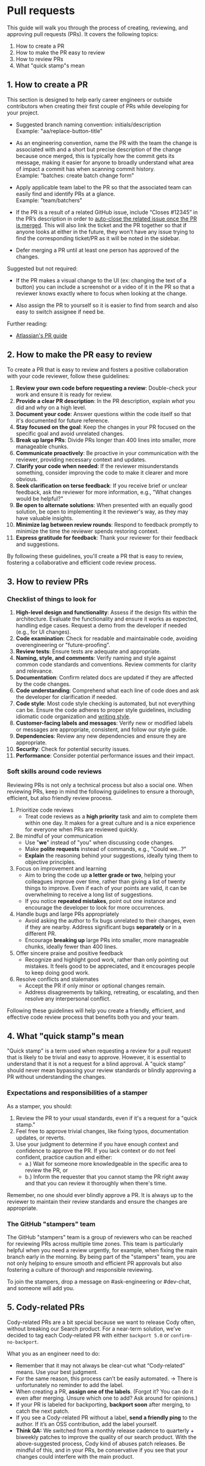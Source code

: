 # Pull requests

This guide will walk you through the process of creating, reviewing, and approving pull requests (PRs). It covers the following topics:

1. How to create a PR
2. How to make the PR easy to review
3. How to review PRs
4. What "quick stamp"s mean

## 1. How to create a PR

This section is designed to help early career engineers or outside contributors when creating their first couple of PRs while developing for your project.

- Suggested branch naming convention: initials/description<br>
  Example: "aa/replace-button-title"

- As an engineering convention, name the PR with the team the change is associated with and a short but precise description of the change because once merged, this is typically how the commit gets its message, making it easier for anyone to broadly understand what area of impact a commit has when scanning commit history.<br>
  Example: "batches: create batch change form"

- Apply applicable team label to the PR so that the associated team can easily find and identify PRs at a glance.<br>
  Example: "team/batchers"

- If the PR is a result of a related GitHub issue, include “Closes #12345” in the PR’s description in order to [auto-close the related issue once the PR is merged](https://docs.github.com/en/issues/tracking-your-work-with-issues/linking-a-pull-request-to-an-issue). This will also link the ticket and the PR together so that if anyone looks at either in the future, they won’t have any issue trying to find the corresponding ticket/PR as it will be noted in the sidebar.

- Defer merging a PR until at least one person has approved of the changes.

Suggested but not required:

- If the PR makes a visual change to the UI (ex: changing the text of a button) you can include a screenshot or a video of it in the PR so that a reviewer knows exactly where to focus when looking at the change.

- Also assign the PR to yourself so it is easier to find from search and also easy to switch assignee if need be.

Further reading:

- [Atlassian's PR guide](https://www.atlassian.com/blog/git/written-unwritten-guide-pull-requests)

## 2. How to make the PR easy to review

To create a PR that is easy to review and fosters a positive collaboration with your code reviewer, follow these guidelines:

1. **Review your own code before requesting a review**: Double-check your work and ensure it is ready for review.
1. **Provide a clear PR description**: In the PR description, explain _what_ you did and _why_ on a high level.
1. **Document your code**: Answer questions within the code itself so that it's documented for future reference.
1. **Stay focused on the goal**: Keep the changes in your PR focused on the specific goal and avoid unrelated changes.
1. **Break up large PRs**: Divide PRs longer than 400 lines into smaller, more manageable chunks.
1. **Communicate proactively**: Be proactive in your communication with the reviewer, providing necessary context and updates.
1. **Clarify your code when needed**: If the reviewer misunderstands something, consider improving the code to make it clearer and more obvious.
1. **Seek clarification on terse feedback**: If you receive brief or unclear feedback, ask the reviewer for more information, e.g., "What changes would be helpful?"
1. **Be open to alternate solutions**: When presented with an equally good solution, be open to implementing it the reviewer's way, as they may have valuable insights.
1. **Minimize lag between review rounds**: Respond to feedback promptly to minimize the time the reviewer spends restoring context.
1. **Express gratitude for feedback**: Thank your reviewer for their feedback and suggestions.

By following these guidelines, you'll create a PR that is easy to review, fostering a collaborative and efficient code review process.

## 3. How to review PRs

### Checklist of things to look for

1. **High-level design and functionality**: Assess if the design fits within the architecture. Evaluate the functionality and ensure it works as expected, handling edge cases. Request a demo from the developer if needed (e.g., for UI changes).
1. **Code examination**: Check for readable and maintainable code, avoiding overengineering or "future-proofing".
1. **Review tests**: Ensure tests are adequate and appropriate.
1. **Naming, style, and comments**: Verify naming and style against common code standards and conventions. Review comments for clarity and relevance.
1. **Documentation**: Confirm related docs are updated if they are affected by the code changes.
1. **Code understanding**: Comprehend what each line of code does and ask the developer for clarification if needed.
1. **Code style**: Most code style checking is automated, but not everything can be. Ensure the code adheres to proper style guidelines, including idiomatic code organization and [writing style](../../../../company-info-and-process/communication/content_guidelines/style_and_mechanics.md).
1. **Customer-facing labels and messages**: Verify new or modified labels or messages are appropriate, consistent, and follow our style guide.
1. **Dependencies**: Review any new dependencies and ensure they are appropriate.
1. **Security**: Check for potential security issues.
1. **Performance**: Consider potential performance issues and their impact.

### Soft skills around code reviews

Reviewing PRs is not only a technical process but also a social one. When reviewing PRs, keep in mind the following guidelines to ensure a thorough, efficient, but also friendly review process.

1. Prioritize code reviews
   - Treat code reviews as a **high priority** task and aim to complete them within one day. It makes for a great culture and is a nice experience for everyone when PRs are reviewed quickly.
1. Be mindful of your communication
   - Use "**we**" instead of "you" when discussing code changes.
   - Make **polite requests** instead of commands, e.g., "Could we...?"
   - **Explain** the reasoning behind your suggestions, ideally tying them to objective principles.
1. Focus on improvement and learning
   - Aim to bring the code up **a letter grade or two**, helping your colleagues improve over time, rather than giving a list of twenty things to improve. Even if each of your points are valid, it can be overwhelming to receive a long list of suggestions.
   - If you notice **repeated mistakes**, point out one instance and encourage the developer to look for more occurrences.
1. Handle bugs and large PRs appropriately
   - Avoid asking the author to fix bugs unrelated to their changes, even if they are nearby. Address significant bugs **separately** or in a different PR.
   - Encourage **breaking up** large PRs into smaller, more manageable chunks, ideally fewer than 400 lines.
1. Offer sincere praise and positive feedback
   - Recognize and highlight good work, rather than only pointing out mistakes. It feels good to be appreciated, and it encourages people to keep doing good work.
1. Resolve conflicts and stalemates
   - Accept the PR if only minor or optional changes remain.
   - Address disagreements by talking, retreating, or escalating, and then resolve any interpersonal conflict.

Following these guidelines will help you create a friendly, efficient, and effective code review process that benefits both you and your team.

## 4. What "quick stamp"s mean

"Quick stamp" is a term used when requesting a review for a pull request that is likely to be trivial and easy to approve. However, it is essential to understand that it is not a request for a blind approval. A "quick stamp" should never mean bypassing your review standards or blindly approving a PR without understanding the changes.

### Expectations and responsibilities of a stamper

As a stamper, you should:

1. Review the PR to your usual standards, even if it's a request for a "quick stamp."
2. Feel free to approve trivial changes, like fixing typos, documentation updates, or reverts.
3. Use your judgment to determine if you have enough context and confidence to approve the PR. If you lack context or do not feel confident, practice caution and either:
   - a.) Wait for someone more knowledgeable in the specific area to review the PR, or
   - b.) Inform the requester that you cannot stamp the PR right away and that you can review it thoroughly when there's time.

Remember, no one should ever blindly approve a PR. It is always up to the reviewer to maintain their review standards and ensure the changes are appropriate.

### The GitHub "stampers" team

The GitHub "stampers" team is a group of reviewers who can be reached for reviewing PRs across multiple time zones. This team is particularly helpful when you need a review urgently, for example, when fixing the main branch early in the morning. By being part of the "stampers" team, you are not only helping to ensure smooth and efficient PR approvals but also fostering a culture of thorough and responsible reviewing.

To join the stampers, drop a message on #ask-engineering or #dev-chat, and someone will add you.

## 5. Cody-related PRs

Cody-related PRs are a bit special because we want to release Cody often, without breaking our Search product. For a near-term solution, we’ve decided to tag each Cody-related PR with either `backport 5.0` or `confirm-no-backport`.

What you as an engineer need to do:
- Remember that it may not always be clear-cut what “Cody-related” means. Use your best judgment.
- For the same reason, this process can’t be easily automated. → There is unfortunately no reminder to add the label.
- When creating a PR, **assign one of the labels**. (Forgot it? You can do it even after merging. Unsure which one to add? Ask around for opinions.)
- If your PR is labeled for backporting, **backport soon** after merging, to catch the next patch.
- If you see a Cody-related PR without a label, **send a friendly ping** to the author. If it’s an OSS contribution, add the label yourself.
- **Think QA:** We switched from a monthly release cadence to quarterly + biweekly patches to improve the quality of our search product. With the above-suggested process, Cody kind of abuses patch releases. Be mindful of this, and in your PRs, be conservative if you see that your changes could interfere with the main product.
